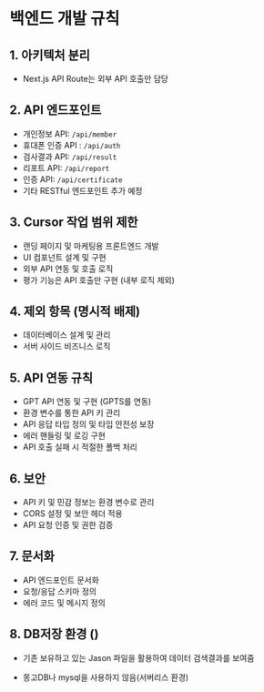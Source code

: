 # 백엔드 개발 규칙

## 1. 아키텍처 분리
- Next.js API Route는 외부 API 호출만 담당

## 2. API 엔드포인트
- 개인정보 API: `/api/member`
- 휴대폰 인증 API : `/api/auth`
- 검사결과  API: `/api/result`
- 리포트 API: `/api/report`
- 인증 API: `/api/certificate`
- 기타 RESTful 엔드포인트 추가 예정

## 3. Cursor 작업 범위 제한
- 랜딩 페이지 및 마케팅용 프론트엔드 개발
- UI 컴포넌트 설계 및 구현
- 외부 API 연동 및 호출 로직
- 평가 기능은 API 호출만 구현 (내부 로직 제외)

## 4. 제외 항목 (명시적 배제)
- 데이터베이스 설계 및 관리
- 서버 사이드 비즈니스 로직

## 5. API 연동 규칙
- GPT API 연동 및 구현 (GPTS를 연동)
- 환경 변수를 통한 API 키 관리
- API 응답 타입 정의 및 타입 안전성 보장
- 에러 핸들링 및 로깅 구현
- API 호출 실패 시 적절한 폴백 처리

## 6. 보안
- API 키 및 민감 정보는 환경 변수로 관리
- CORS 설정 및 보안 헤더 적용
- API 요청 인증 및 권한 검증

## 7. 문서화
- API 엔드포인트 문서화
- 요청/응답 스키마 정의
- 에러 코드 및 메시지 정의 

## 8. DB저장 환경 ()
- 기존 보유하고 있는 Jason 파일을 활용하여 데이터 검색결과를 보여줌

- 몽고DB나 mysql을 사용하지 않음(서버리스 환경)